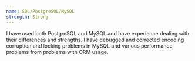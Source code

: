 ```yaml
---
name: SQL/PostgreSQL/MySQL
strength: Strong
---
```


I have used both PostgreSQL and MySQL and have experience dealing with their differences and strengths. I have debugged and corrected encoding corruption and locking problems in MySQL and various performance problems from problems with ORM usage.
